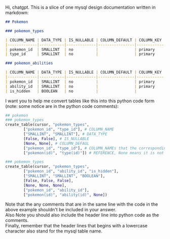 Hi, chatgpt. This is a slice of one mysql design documentation written in markdown: 

```markdown
## Pokemon

### pokemon_types

| COLUMN_NAME | DATA_TYPE | IS_NULLABLE | COLUMN_DEFAULT | COLUMN_KEY | REFERENCE   |
|-------------|-----------|-------------|----------------|------------|-------------|
| pokemon_id  | SMALLINT  | no          |                | primary    | pokemon(id) |
| type_id     | SMALLINT  | no          |                | primary    | type(id)    |

### pokemon_abilities

| COLUMN_NAME | DATA_TYPE | IS_NULLABLE | COLUMN_DEFAULT | COLUMN_KEY | REFERENCE   |
|-------------|-----------|-------------|----------------|------------|-------------|
| pokemon_id  | SMALLINT  | no          |                | primary    | pokemon(id) |
| ability_id  | SMALLINT  | no          |                | primary    | ability(id) |
| is_hidden   | BOOLEAN   | no          |                |            |             |
```
I want you to help me convert tables like this into this python code form (note: some notice are in the python code comments):

```python
## pokemon
### pokemon_types
create_table(cursor, "pokemon_types",
		["pokemon_id", "type_id"], # COLUMN_NAME
		["SMALLINT", "SMALLINT"], # DATA_TYPE
		[False, False], # IS_NULLABLE
		[None, None], # COLUMN_DEFAUL
		["pokemon_id", "type_id"], # COLUMN_NAMEs that the corresponding COLUMN_KEY is 'primary'
		["pokemon(id)", "type(id)"]) # REFERENCE, None means it is not a foreign key

### pokemon_types
create_table(cursor, "pokemon_types",
		["pokemon_id", "ability_id", "is_hidden"],
		["SMALLINT", "SMALLINT", "BOOLEAN"], 
		[False, False, False],
		[None, None, None],
		["pokemon_id", "ability_id"],
		["pokemon(id)", "ability(id)", None])
```

Note that the any comments that are in the same line with the code in the above example shouldn't be included in your answer.  
Also Note you should also include the header line into python code as the comments.  
Finally, remember that the header lines that begins with a lowercase character also stand for the mysql table name.
